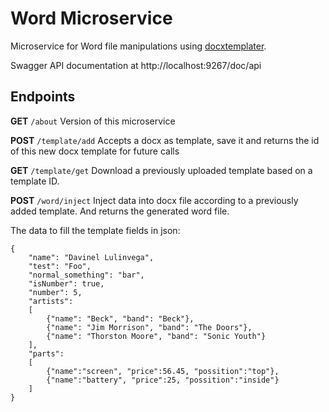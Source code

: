 # Word Microservice
Microservice for Word file manipulations using [docxtemplater](https://github.com/open-xml-templating/docxtemplater).

Swagger API documentation at http://localhost:9267/doc/api

## Endpoints

**GET** `/about`
Version of this  microservice

**POST** `/template/add`
Accepts a docx as template, save it and returns the id of this new docx template for future calls

**GET** `/template/get`
Download a previously uploaded template based on a template ID.

**POST** `/word/inject`
Inject data into docx file according to a previously added template.
And returns the generated word file.

The data to fill the template fields in json:
```
{
    "name": "Davinel Lulinvega",
    "test": "Foo",
    "normal_something": "bar",
    "isNumber": true,
    "number": 5,
    "artists":
    [
        {"name": "Beck", "band": "Beck"},
        {"name": "Jim Morrison", "band": "The Doors"},
        {"name": "Thorston Moore", "band": "Sonic Youth"}
    ],
    "parts":
    [
        {"name":"screen", "price":56.45, "possition":"top"},
        {"name":"battery", "price":25, "possition":"inside"}
    ]
}
```